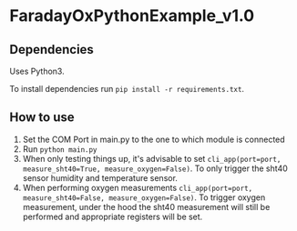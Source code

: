 # FaradayOxPythonExample_v1.0

## Dependencies

Uses Python3.

To install dependencies run ```pip install -r requirements.txt```.

## How to use

1. Set the COM Port in main.py to the one to which module is connected
2. Run ```python main.py```
3. When only testing things up, it's advisable to set ```cli_app(port=port, measure_sht40=True, measure_oxygen=False)```.
To only trigger the sht40 sensor humidity and temperature sensor.
4. When performing oxygen measurements ```cli_app(port=port, measure_sht40=False, measure_oxygen=False)```.
To trigger oxygen measurement, under the hood the sht40 measurement will still be performed and appropriate registers will be set.